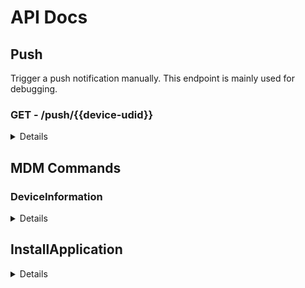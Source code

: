 # API Docs

## Push

Trigger a push notification manually. This endpoint is mainly used for debugging.

### **GET** - /push/{{device-udid}}

<details>

#### CURL

```shell
curl -X GET "https://dev.micromdm.io/push/<device-udid>" \
-u "micromdm":"<your-api-token>"
```

#### Security

- Basic Authentication
  - **username**: micromdm
  - **password**: your-api-token

</details>

## MDM Commands

### DeviceInformation

<details>
### **POST** - /v1/commands

#### CURL

```sh
curl -X POST "https://dev.micromdm.io/v1/commands" \
    -H "Content-Type: application/json; charset=utf-8" \
    --data-raw "$body" \
-u "micromdm":"<your-api-token>"
```

#### Header Parameters

- **Content-Type** should respect the following schema:

```
{
  "type": "string",
  "enum": [
    "application/json; charset=utf-8"
  ],
  "default": "application/json; charset=utf-8"
}
```

#### Body Parameters

- **body** should respect the following schema:

```
{
  "type": "string",
  "default": "{\"request_type\":\"DeviceInformation\",\"udid\":\"564DA875-35DE-E49B-7FCF-6A8FFBE52EF7\"}"
}
```

#### Security

- Basic Authentication
  - **username**: micromdm
  - **password**: your-api-token

</details>

## InstallApplication

<details>
### **POST** - /v1/commands

#### CURL

```sh
curl -X POST "https://dev.micromdm.io/v1/commands" \
    -H "Content-Type: application/json; charset=utf-8" \
    --data-raw "$body" \
-u "micromdm":"<your-api-token>"
```

#### Header Parameters

- **Content-Type** should respect the following schema:

```shell
{
  "type": "string",
  "enum": [
    "application/json; charset=utf-8"
  ],
  "default": "application/json; charset=utf-8"
}
```

#### Body Parameters

- **body** should respect the following schema:

```shell
{
  "type": "string",
  "default": "{\"request_type\":\"InstallApplication\",\"manifest_url\":\"https://mdm.yourserver/repo/signed-app.plist\",\"udid\":\"564DA875-35DE-E49B-7FCF-6A8FFBE52EF7\"}"
}
```

#### Security

- Basic Authentication
  - **username**: micromdm
  - **password**: your-api-token

</details>
